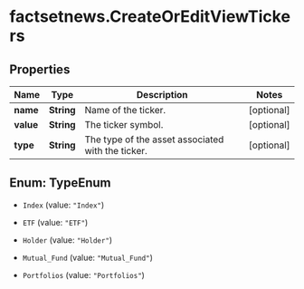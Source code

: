 # factsetnews.CreateOrEditViewTickers

## Properties

Name | Type | Description | Notes
------------ | ------------- | ------------- | -------------
**name** | **String** | Name of the ticker. | [optional] 
**value** | **String** | The ticker symbol. | [optional] 
**type** | **String** | The type of the asset associated with the ticker. | [optional] 



## Enum: TypeEnum


* `Index` (value: `"Index"`)

* `ETF` (value: `"ETF"`)

* `Holder` (value: `"Holder"`)

* `Mutual_Fund` (value: `"Mutual_Fund"`)

* `Portfolios` (value: `"Portfolios"`)




